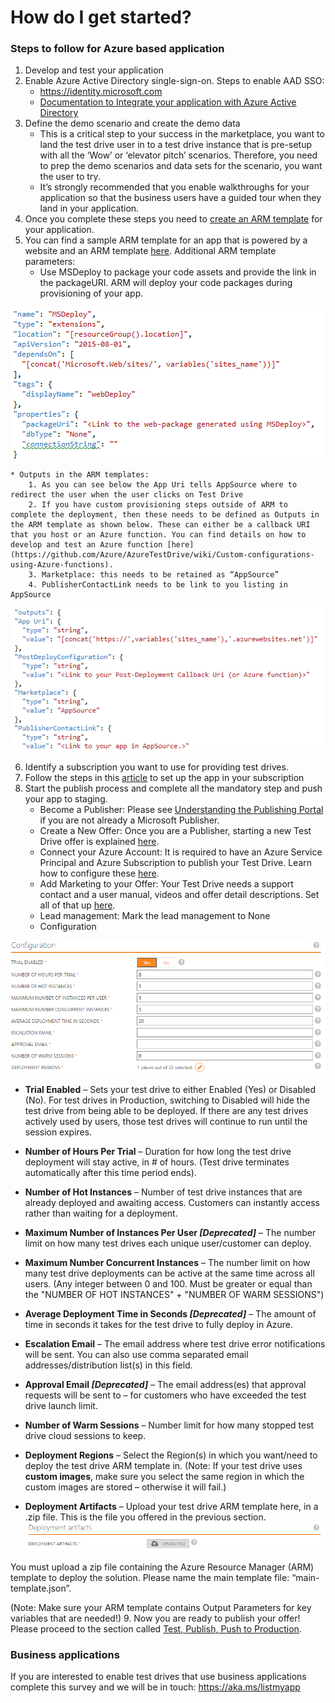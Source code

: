 # How do I get started? #

### Steps to follow for Azure based application 





1. Develop and test your application 
2. Enable Azure Active Directory single-sign-on. Steps to enable AAD SSO: 
    *  https://identity.microsoft.com
    *  [Documentation to Integrate your application with Azure Active Directory](https://docs.microsoft.com/en-us/azure/active-directory/develop/active-directory-integrating-applications#adding-an-application)
3.	Define the demo scenario and create the demo data
    * This is a critical step to your success in the marketplace, you want to land the test drive user in to a test drive instance that is pre-setup with all the ‘Wow’ or ‘elevator pitch’ scenarios. Therefore, you need to prep the demo scenarios and data sets for the scenario, you want the user to try. 
    * It’s strongly recommended that you enable walkthroughs for your application so that the business users have a guided tour when they land in your application. 
4.	Once you complete these steps you need to [create an ARM template](https://docs.microsoft.com/en-us/azure/azure-resource-manager/resource-group-authoring-templates) for your application. 
5.	You can find a sample ARM template for an app that is powered by a website and an ARM template [here](https://github.com/Azure/AzureTestDrive/blob/master/AzureTestDriveImages/main-template.json). Additional ARM template parameters: 
    * Use MSDeploy to package your code assets and provide the link in the packageURI. ARM will deploy your code packages during provisioning of your app. 

![](https://github.com/Azure/AzureTestDrive/blob/master/AzureTestDriveImages/HowDoesItWork5.5.png)


    * Outputs in the ARM templates: 
        1. As you can see below the App Uri tells AppSource where to redirect the user when the user clicks on Test Drive 
        2. If you have custom provisioning steps outside of ARM to complete the deployment, then these needs to be defined as Outputs in the ARM template as shown below. These can either be a callback URI that you host or an Azure function. You can find details on how to develop and test an Azure function [here](https://github.com/Azure/AzureTestDrive/wiki/Custom-configurations-using-Azure-functions). 
        3. Marketplace: this needs to be retained as “AppSource”
        4. PublisherContactLink needs to be link to you listing in AppSource

![](https://github.com/Azure/AzureTestDrive/blob/master/AzureTestDriveImages/HowDoesItWork6.png)

6.	Identify a subscription you want to use for providing test drives. 
7.	Follow the steps in this [article](https://github.com/Azure/AzureTestDrive/wiki/Setup-your-Azure-subscription-for-Test-Drives) to set up the app in your subscription 
8.	Start the publish process and complete all the mandatory step and push your app to staging. 
    * Become a Publisher: Please see [Understanding the Publishing Portal](https://github.com/Azure/AzureTestDrive/wiki/Understanding-the-Publishing-Portal) if you are not already a Microsoft Publisher.
    * 	Create a New Offer: Once you are a Publisher, starting a new Test Drive offer is explained [here](https://github.com/Azure/AzureTestDrive/wiki/Create-a-New-Offer).
    * 	Connect your Azure Account: It is required to have an Azure Service Principal and Azure Subscription to publish your Test Drive. Learn how to configure these [here](https://github.com/Azure/AzureTestDrive/wiki/Connect-your-Azure-Account).
    * 	Add Marketing to your Offer: Your Test Drive needs a support contact and a user manual, videos and offer detail descriptions. Set all of that up [here](https://github.com/Azure/AzureTestDrive/wiki/Add-Marketing-to-your-Offer).
    * 	Lead management: Mark the lead management to None
    * 	Configuration

![](https://github.com/Azure/AzureTestDrive/blob/master/AzureTestDriveImages/config4.png)

*	<b>Trial Enabled</b> – Sets your test drive to either Enabled (Yes) or Disabled (No). For test drives in Production, switching to Disabled will hide the test drive from being able to be deployed. If there are any test drives actively used by users, those test drives will continue to run until the session expires.

*	<b>Number of Hours Per Trial</b> –  Duration for how long the test drive deployment will stay active, in # of hours. (Test drive terminates automatically after this time period ends).

*	<b>Number of Hot Instances</b> – Number of test drive instances that are already deployed and awaiting access. Customers can instantly access rather than waiting for a deployment.
 
*	<b>Maximum Number of Instances Per User _**[Deprecated]**_</b> – The number limit on how many test drives each unique user/customer can deploy.

*	<b>Maximum Number Concurrent Instances</b> – The number limit on how many test drive deployments can be active at the same time across all users. (Any integer between 0 and 100. Must be greater or equal than the "NUMBER OF HOT INSTANCES" + "NUMBER OF WARM SESSIONS")

*	<b>Average Deployment Time in Seconds _**[Deprecated]**_</b> – The amount of time in seconds it takes for the test drive to fully deploy in Azure. 

*	<b>Escalation Email</b> – The email address where test drive error notifications will be sent. You can also use comma separated email addresses/distribution list(s) in this field.


*	<b>Approval Email _**[Deprecated]**_</b> – The email address(es) that approval requests will be sent to – for customers who have exceeded the test drive launch limit.


*	<b>Number of Warm Sessions</b> – Number limit for how many stopped test drive cloud sessions to keep.

*	<b>Deployment Regions</b> – Select the Region(s) in which you want/need to deploy the test drive ARM template in.
  (Note: If your test drive uses <b>custom images</b>, make sure you select the same region in which the custom images are stored – otherwise it will fail.)
*	<b>Deployment Artifacts</b> – Upload your test drive ARM template here, in a .zip file. This is the file you offered in the previous section.
![](https://github.com/Azure/AzureTestDrive/blob/master/AzureTestDriveImages/config6.png)

  You must upload a zip file containing the Azure Resource Manager (ARM) template to deploy the solution. Please name the main template file: “main-template.json”. 

  (Note: Make sure your ARM template contains Output Parameters for key variables that are needed!)
9.	Now you are ready to publish your offer! Please proceed to the section called [Test, Publish, Push to Production](https://github.com/Azure/AzureTestDrive/wiki/Test,-Publish,-Push-to-Production).

### Business applications 
If you are interested to enable test drives that use business applications complete this survey and we will be in touch: https://aka.ms/listmyapp

